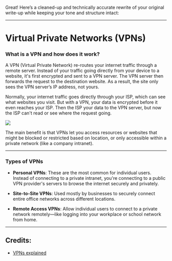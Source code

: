 Great! Here’s a cleaned-up and technically accurate rewrite of your original write-up while keeping your tone and structure intact:

---

# Virtual Private Networks (VPNs)

### What is a VPN and how does it work?
A VPN (Virtual Private Network) re-routes your internet traffic through a remote server. Instead of your traffic going directly from your device to a website, it's first encrypted and sent to a VPN server. The VPN server then forwards the request to the destination website. As a result, the site only sees the VPN server’s IP address, not yours.

Normally, your internet traffic goes directly through your ISP, which can see what websites you visit. But with a VPN, your data is encrypted before it even reaches your ISP. Then the ISP  your data to the VPN server, but now the ISP can't read or see where the request going. 

![](https://ic.nordcdn.com/v1/https://sb.nordcdn.com/m/4879c9891673c66b/original/with-vpn-lg.svg)

The main benefit is that VPNs let you access resources or websites that might be blocked or restricted based on location, or only accessible within a private network (like a company intranet).

---

### Types of VPNs

* **Personal VPNs**: These are the most common for individual users. Instead of connecting to a private intranet, you're connecting to a public VPN provider's servers to browse the internet securely and privately.

* **Site-to-Site VPNs**: Used mostly by businesses to securely connect entire office networks across different locations.

* **Remote Access VPNs**: Allow individual users to connect to a private network remotely—like logging into your workplace or school network from home.

---
## Credits:
* [VPNs explained](https://nordvpn.com/what-is-a-vpn/)
